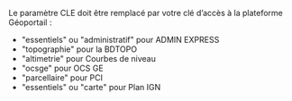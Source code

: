 Le paramètre CLE doit être remplacé par votre clé d’accès à la plateforme Géoportail :
- "essentiels" ou "administratif" pour ADMIN EXPRESS
- "topographie" pour la BDTOPO
- "altimetrie" pour Courbes de niveau
- "ocsge" pour OCS GE
- "parcellaire" pour PCI
- "essentiels" ou "carte" pour Plan IGN
